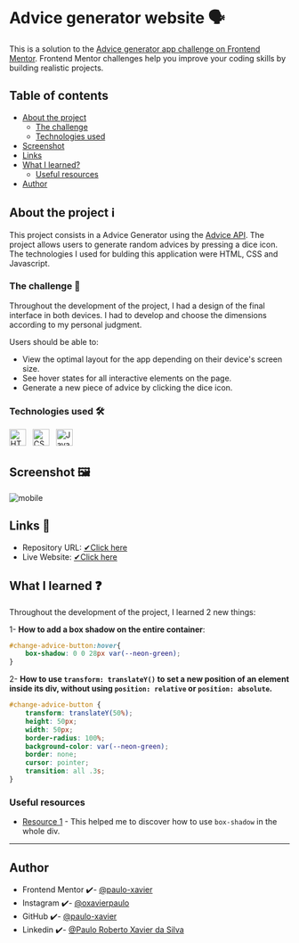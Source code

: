 
# Advice generator website 🗣

This is a solution to the [Advice generator app challenge on Frontend Mentor](https://www.frontendmentor.io/challenges/advice-generator-app-QdUG-13db). Frontend Mentor challenges help you improve your coding skills by building realistic projects. 

## Table of contents 
- [About the project]()
    - [The challenge]()
    - [Technologies used]()
- [Screenshot]()
- [Links]()
- [What I learned?]()
    - [Useful resources]()
- [Author]()
  



## About the project ℹ

This project consists in a Advice Generator using the [Advice API](https://api.adviceslip.com). 
The project allows users to generate random advices by pressing a dice icon. The technologies I used for bulding this application were HTML, CSS and Javascript. 

### The challenge 🚀

Throughout the development of the project, I had a design of the final interface in both devices. I had to develop and choose the dimensions according to my personal judgment. 

Users should be able to: 
- View the optimal layout for the app depending on their device's screen size.
- See hover states for all interactive elements on the page.
- Generate a new piece of advice by clicking the dice icon.

### Technologies used 🛠

<img src="https://cdn.jsdelivr.net/gh/devicons/devicon/icons/html5/html5-original.svg" title="HTML5" width="30"/> &nbsp;
<img src="https://cdn.jsdelivr.net/gh/devicons/devicon/icons/css3/css3-original.svg" title="CSS3" width="30"/> &nbsp;
<img src="https://cdn.jsdelivr.net/gh/devicons/devicon/icons/javascript/javascript-original.svg" title="Javascript" width="30" /> &nbsp; 

## Screenshot 🖼
![mobile](https://github.com/paulo-xavier/advice-generator_FRONTENDMENTOR/assets/133855530/17f4493f-b5a7-47d4-a4cf-d8bfb55914e2)


## Links 🔗

- Repository URL: [✔Click here]()
- Live Website: [✔Click here]() 

## What I learned ❓

Throughout the development of the project, I learned 2 new things: 

1- **How to add a box shadow on the entire container**: 
```css
#change-advice-button:hover{
    box-shadow: 0 0 28px var(--neon-green);
}
```

2- **How to use `transform: translateY()` to set a new position of an element inside its div, without using `position: relative` or `position: absolute`.**

```css 
#change-advice-button {
    transform: translateY(50%);
    height: 50px;
    width: 50px;
    border-radius: 100%;
    background-color: var(--neon-green);
    border: none;
    cursor: pointer;
    transition: all .3s;
}
```

### Useful resources 
- [Resource 1](https://stackoverflow.com/questions/6821295/add-css-box-shadow-around-the-whole-div) - This helped me to discover how to use `box-shadow` in the whole div.  

---

## Author
- Frontend Mentor ✔️- [@paulo-xavier](https://www.frontendmentor.io/profile/paulo-xavier)
- Instagram ✔️- [@oxavierpaulo](https://www.instagram.com/oxavierpaulo/)
- GitHub ✔️- [@paulo-xavier](https://github.com/paulo-xavier)
- Linkedin ✔️- [@Paulo Roberto Xavier da Silva](https://www.linkedin.com/in/paulo-xavier-15bb6924a/)
